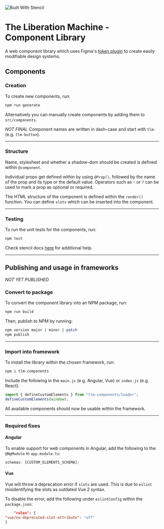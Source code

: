 ![Built With Stencil](https://img.shields.io/badge/-Built%20With%20Stencil-16161d.svg?logo=data%3Aimage%2Fsvg%2Bxml%3Bbase64%2CPD94bWwgdmVyc2lvbj0iMS4wIiBlbmNvZGluZz0idXRmLTgiPz4KPCEtLSBHZW5lcmF0b3I6IEFkb2JlIElsbHVzdHJhdG9yIDE5LjIuMSwgU1ZHIEV4cG9ydCBQbHVnLUluIC4gU1ZHIFZlcnNpb246IDYuMDAgQnVpbGQgMCkgIC0tPgo8c3ZnIHZlcnNpb249IjEuMSIgaWQ9IkxheWVyXzEiIHhtbG5zPSJodHRwOi8vd3d3LnczLm9yZy8yMDAwL3N2ZyIgeG1sbnM6eGxpbms9Imh0dHA6Ly93d3cudzMub3JnLzE5OTkveGxpbmsiIHg9IjBweCIgeT0iMHB4IgoJIHZpZXdCb3g9IjAgMCA1MTIgNTEyIiBzdHlsZT0iZW5hYmxlLWJhY2tncm91bmQ6bmV3IDAgMCA1MTIgNTEyOyIgeG1sOnNwYWNlPSJwcmVzZXJ2ZSI%2BCjxzdHlsZSB0eXBlPSJ0ZXh0L2NzcyI%2BCgkuc3Qwe2ZpbGw6I0ZGRkZGRjt9Cjwvc3R5bGU%2BCjxwYXRoIGNsYXNzPSJzdDAiIGQ9Ik00MjQuNywzNzMuOWMwLDM3LjYtNTUuMSw2OC42LTkyLjcsNjguNkgxODAuNGMtMzcuOSwwLTkyLjctMzAuNy05Mi43LTY4LjZ2LTMuNmgzMzYuOVYzNzMuOXoiLz4KPHBhdGggY2xhc3M9InN0MCIgZD0iTTQyNC43LDI5Mi4xSDE4MC40Yy0zNy42LDAtOTIuNy0zMS05Mi43LTY4LjZ2LTMuNkgzMzJjMzcuNiwwLDkyLjcsMzEsOTIuNyw2OC42VjI5Mi4xeiIvPgo8cGF0aCBjbGFzcz0ic3QwIiBkPSJNNDI0LjcsMTQxLjdIODcuN3YtMy42YzAtMzcuNiw1NC44LTY4LjYsOTIuNy02OC42SDMzMmMzNy45LDAsOTIuNywzMC43LDkyLjcsNjguNlYxNDEuN3oiLz4KPC9zdmc%2BCg%3D%3D&colorA=16161d&style=flat-square)

# The Liberation Machine - Component Library

A web component library which uses Figma's [token plugin](https://www.figma.com/community/plugin/843461159747178978/Figma-Tokens) to create easily modifiable design systems.

## Components

### Creation

To create new components, run:

```bash
npm run generate
```

Alternatively you can manually create components by adding them to `src/components`.

_NOT FINAL_ Component names are written in dash-case and start with `tlm-` (e.g. `tlm-button`).

---

### Structure

Name, stylesheet and whether a shadow-dom should be created is defined within `@component`.

Individual props get defined within by using `@Prop()`,
followed by the name of the prop and its type or the default value.
Operators such as `!` or `?` can be used to mark a prop as optional or required.

The HTML structure of the component is defined within the `render()` function. You can define `slots`
which can be inserted into the component.

---

### Testing

To run the unit tests for the components, run:

```bash
npm test
```

Check stencil docs [here](https://stenciljs.com/docs/my-first-component) for additional help.

---

## Publishing and usage in frameworks

_NOT YET PUBLISHED_

### Convert to package

To convert the component library into an NPM package, run:

```bash
npm run build
```

Then, publish to NPM by running:

```bash
npm version major | minor | patch
npm publish
```

---

### Import into framework

To install the library within the chosen framework, run:

```bash
npm i tlm-components
```

Include the following in the `main.js` (e.g. Angular, Vue) or `index.js` (e.g. React):

```JavaScript
import { defineCustomElements } from "tlm-components/loader";
defineCustomElements(window);
```

All available components should now be usable within the framework.

---

### Required fixes

#### Angular

To enable support for web components in Angular, add the following to the `@NgModule` in `app.module.ts`:

```TypeScript
schemas: [CUSTOM_ELEMENTS_SCHEMA];
```

#### Vue

Vue will throw a deprecation error if `slots` are used. This is due to `eslint` misidentifying the slots as outdated Vue 2
syntax.

To disable the error, add the following under `eslintConfig` within the `package.json`:

```json
    "rules": {
"vue/no-deprecated-slot-attribute": "off"
}
```
